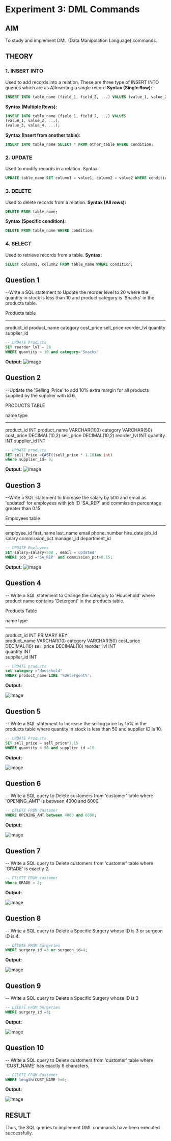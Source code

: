 # Experiment 3: DML Commands

## AIM
To study and implement DML (Data Manipulation Language) commands.

## THEORY

### 1. INSERT INTO
Used to add records into a relation.
These are three type of INSERT INTO queries which are as
A)Inserting a single record
**Syntax (Single Row):**
```sql
INSERT INTO table_name (field_1, field_2, ...) VALUES (value_1, value_2, ...);
```
**Syntax (Multiple Rows):**
```sql
INSERT INTO table_name (field_1, field_2, ...) VALUES
(value_1, value_2, ...),
(value_3, value_4, ...);
```
**Syntax (Insert from another table):**
```sql
INSERT INTO table_name SELECT * FROM other_table WHERE condition;
```
### 2. UPDATE
Used to modify records in a relation.
Syntax:
```sql
UPDATE table_name SET column1 = value1, column2 = value2 WHERE condition;
```
### 3. DELETE
Used to delete records from a relation.
**Syntax (All rows):**
```sql
DELETE FROM table_name;
```
**Syntax (Specific condition):**
```sql
DELETE FROM table_name WHERE condition;
```
### 4. SELECT
Used to retrieve records from a table.
**Syntax:**
```sql
SELECT column1, column2 FROM table_name WHERE condition;
```
**Question 1**
--
--Write a SQL statement to Update the reorder level to 20 where the quantity in stock is less than 10 and product category is 'Snacks' in the products table.

Products table

---------------
product_id
product_name
category
cost_price
sell_price
reorder_lvl
quantity
supplier_id


```sql
-- UPDATE Products
SET reorder_lvl = 20 
WHERE quantity < 10 and category='Snacks'
```

**Output:**
![image](https://github.com/user-attachments/assets/107600e5-a8a8-4360-b77d-113141e67e54)


**Question 2**
---
--Update the 'Selling_Price' to add 10% extra margin for all products supplied by the supplier with id 6.

PRODUCTS TABLE

name               type
-----------------  ---------------
product_id         INT
product_name       VARCHAR(100)
category           VARCHAR(50)
cost_price         DECIMAL(10,2)
sell_price         DECIMAL(10,2)
reorder_lvl        INT
quantity           INT
supplier_id        INT

```sql
-- UPDATE products
SET sell_Price =CAST((sell_price * 1.10)as int)
where supplier_id= 6;
```

**Output:**
![image](https://github.com/user-attachments/assets/3529a1e7-002b-4ead-a8d6-96f0735bd4a0)

**Question 3**
---
--Write a SQL statement to Increase the salary by 500 and email as 'updated' for employees with job ID 'SA_REP' and commission percentage greater than 0.15

Employees table

---------------
employee_id
first_name
last_name
email
phone_number
hire_date
job_id
salary
commission_pct
manager_id
department_id

```sql
-- UPDATE Employees
SET salary=salary+500 , email ='updated' 
WHERE job_id ='SA_REP' and commission_pct>0.15;
```

**Output:**
![image](https://github.com/user-attachments/assets/8f12e5a2-0cfa-45fa-9b3a-ad5d728a7627)


**Question 4**
---
-- Write a SQL statement to Change the category to 'Household' where product name contains 'Detergent' in the products table.

Products Table 

name          type       
----------    ---------- 
product_id     INT PRIMARY KEY        
product_name   VARCHAR(10) 
category       VARCHAR(50) 
cost_price     DECIMAL(10) 
sell_price     DECIMAL(10) 
reorder_lvl    INT        
quantity       INT        
supplier_id    INT         
```sql
-- UPDATE products
set category ='Household'
WHERE product_name LIKE '%Detergent%';
```

**Output:**

![image](https://github.com/user-attachments/assets/3bfa1a7f-f617-414b-ae6f-8a85014f5a9c)


**Question 5**
---
-- Write a SQL statement to Increase the selling price by 15% in the products table where quantity in stock is less than 50 and supplier ID is 10.

```sql
-- UPDATE Products
SET sell_price = sell_price*1.15
WHERE quantity < 50 and supplier_id =10
```

**Output:**

![image](https://github.com/user-attachments/assets/7e3b2a52-c704-4e1c-aadd-a265e7871c01)


**Question 6**
---
-- Write a SQL query to Delete customers from 'customer' table where 'OPENING_AMT' is between 4000 and 6000.

```sql
-- DELETE FROM Customer
WHERE OPENING_AMT between 4000 and 6000;
```

**Output:**

![image](https://github.com/user-attachments/assets/64fba8a1-369b-45cc-9faa-caf48108e4af)


**Question 7**
---
-- Write a SQL query to Delete customers from 'customer' table where 'GRADE' is exactly 2.

```sql
-- DELETE FROM customer 
Where GRADE = 2;
```

**Output:**

![image](https://github.com/user-attachments/assets/3cf68a31-ac8e-4e1a-8387-39d848a7e61f)


**Question 8**
---
-- Write a SQL query to Delete a Specific Surgery whose ID is 3 or surgeon ID is 4.

```sql
-- DELETE FROM Surgeries
WHERE surgery_id =3 or surgeon_id=4;
```

**Output:**

![image](https://github.com/user-attachments/assets/59baee7f-fd94-4ebf-8d31-ba08f0b40146)


**Question 9**
---
-- Write a SQL query to Delete a Specific Surgery whose ID is 3

```sql
-- DELETE FROM Surgeries
WHERE surgery_id =3;
```

**Output:**

![image](https://github.com/user-attachments/assets/64f63b6f-de3e-4b23-ba51-d6ce8f71ceac)


**Question 10**
---
-- Write a SQL query to Delete customers from 'customer' table where 'CUST_NAME' has exactly 6 characters.

```sql
-- DELETE FROM Customer
WHERE length(CUST_NAME )=6;
```

**Output:**

![image](https://github.com/user-attachments/assets/8bdc9392-a659-437b-9e14-033f0dec011f)


## RESULT
Thus, the SQL queries to implement DML commands have been executed successfully.
